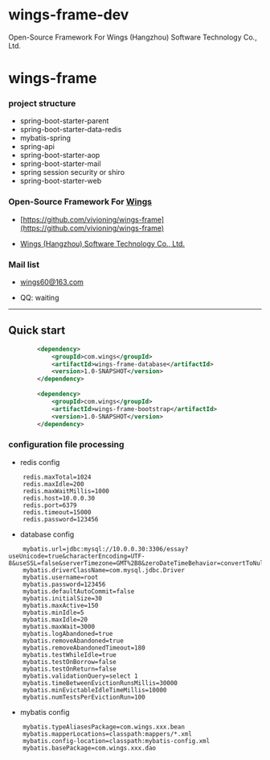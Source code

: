 # wings-frame-dev
Open-Source Framework For Wings (Hangzhou) Software Technology Co., Ltd.

# wings-frame

### project structure
* spring-boot-starter-parent
* spring-boot-starter-data-redis
* mybatis-spring
* spring-api
* spring-boot-starter-aop
* spring-boot-starter-mail
* spring session security or shiro
* spring-boot-starter-web


### Open-Source Framework For [Wings](https://www.wings90.com)
       
*  [https://github.com/vivioning/wings-frame](https://github.com/vivioning/wings-frame)

*  [ Wings (Hangzhou) Software Technology Co., Ltd.](https://www.wings90.com)

### Mail list

* [wings60@163.com](wings60@163.com)

* QQ: waiting 
---
## Quick start 

```xml
        <dependency>
            <groupId>com.wings</groupId>
            <artifactId>wings-frame-database</artifactId>
            <version>1.0-SNAPSHOT</version>
        </dependency>
        
        <dependency>
            <groupId>com.wings</groupId>
            <artifactId>wings-frame-bootstrap</artifactId>
            <version>1.0-SNAPSHOT</version>
        </dependency>
```


### configuration file processing
* redis config
```properties
    redis.maxTotal=1024
    redis.maxIdle=200
    redis.maxWaitMillis=1000
    redis.host=10.0.0.30
    redis.port=6379
    redis.timeout=15000
    redis.password=123456
```

* database config
```properties
    mybatis.url=jdbc:mysql://10.0.0.30:3306/essay?useUnicode=true&characterEncoding=UTF-8&useSSL=false&serverTimezone=GMT%2B8&zeroDateTimeBehavior=convertToNull
    mybatis.driverClassName=com.mysql.jdbc.Driver
    mybatis.username=root
    mybatis.password=123456
    mybatis.defaultAutoCommit=false
    mybatis.initialSize=30
    mybatis.maxActive=150
    mybatis.minIdle=5
    mybatis.maxIdle=20
    mybatis.maxWait=3000
    mybatis.logAbandoned=true
    mybatis.removeAbandoned=true
    mybatis.removeAbandonedTimeout=180
    mybatis.testWhileIdle=true
    mybatis.testOnBorrow=false
    mybatis.testOnReturn=false
    mybatis.validationQuery=select 1
    mybatis.timeBetweenEvictionRunsMillis=30000
    mybatis.minEvictableIdleTimeMillis=10000
    mybatis.numTestsPerEvictionRun=100
```
* mybatis config
```properties
    mybatis.typeAliasesPackage=com.wings.xxx.bean
    mybatis.mapperLocations=classpath:mappers/*.xml
    mybatis.config-location=classpath:mybatis-config.xml
    mybatis.basePackage=com.wings.xxx.dao
```
